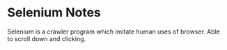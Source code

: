 # Selenium Notes

Selenium is a crawler program which imitate human uses of browser. Able to scroll down and clicking.
